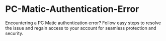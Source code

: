 # PC-Matic-Authentication-Error
Encountering a PC Matic authentication error? Follow easy steps to resolve the issue and regain access to your account for seamless protection and security.
